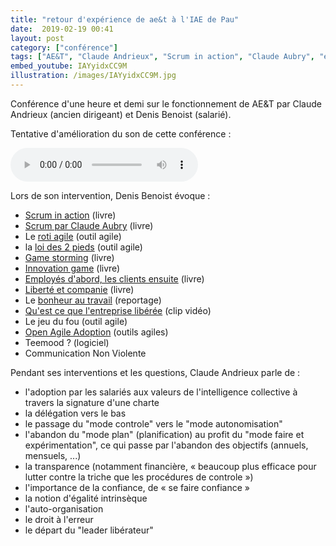 ```yaml
---
title: "retour d'expérience de ae&t à l'IAE de Pau"
date:  2019-02-19 00:41
layout: post
category: ["conférence"]
tags: ["AE&T", "Claude Andrieux", "Scrum in action", "Claude Aubry", "employes d'abord", "Liberté & Cie", "Bonheur au Travail", "Michelin", "Gore"]
embed_youtube: IAYyidxCC9M
illustration: /images/IAYyidxCC9M.jpg
---
```

Conférence d'une heure et demi sur le fonctionnement de AE&T par Claude Andrieux (ancien dirigeant) et Denis Benoist (salarié).

Tentative d'amélioration du son de cette conférence :

 <audio controls>
  <source src="/images/IAYyidxCC9M.mp3" type="audio/mpeg">
  Votre navigateur ne permet la lecture de ce son
</audio> 

Lors de son intervention, Denis Benoist évoque :

 - [Scrum in action](https://www.pearson.ch/Business/PearsonFrance/EAN/9782744066658/Scrum-en-action) (livre)
 - [Scrum par Claude Aubry](http://www.aubryconseil.com/pages/Livre-Scrum) (livre)
 - Le [roti agile](http://atelier-collaboratif.com/50-le-roti-agile.html) (outil agile)
 - la [loi des 2 pieds](http://www.qualitystreet.fr/2014/11/06/loi-des-2-pieds-ici-et-maintenant/) (outil agile)
 - [Game storming](https://gamestorming.com/) (livre)
 - [Innovation game](https://www.innovationgames.com/) (livre)
 - [Employés d'abord, les clients ensuite](http://www.xn--organisationslibres-qzbb.fr/livre/2016/01/18/les-employes-d-abord,-les-clients-ensuite-vineet-nayar/) (livre)
 - [Liberté et companie](http://www.xn--organisationslibres-qzbb.fr/livre/2016/01/18/liberte-et-compagnie-isaac-getz/) (livre)
 - Le [bonheur au travail](http://www.organisationslibérées.fr/film/2016/01/18/le-bonheur-au-travail-un-film-de-martin-meissonnier/) (reportage)
 - [Qu'est ce que l'entreprise libérée](https://www.youtube.com/watch?v=ZrAFpPbz7O4) (clip vidéo)
 - Le jeu du fou (outil agile)
 - [Open Agile Adoption](https://www.infoq.com/fr/articles/open-agile-adoption-2) (outils agiles)
 - Teemood ? (logiciel)
 - Communication Non Violente

Pendant ses interventions et les questions, Claude Andrieux parle de :

 - l'adoption par les salariés aux valeurs de l'intelligence collective à travers la signature d'une charte
 - la délégation vers le bas
 - le passage du "mode controle" vers le "mode autonomisation"
 - l'abandon du "mode plan" (planification) au profit du "mode faire et expérimentation", ce qui passe par l'abandon des objectifs (annuels, mensuels, ...)
 - la transparence (notamment financière, « beaucoup plus efficace pour lutter contre la triche que les procédures de controle »)
 - l'importance de la confiance, de « se faire confiance »
 - la notion d'égalité intrinsèque
 - l'auto-organisation
 - le droit à l'erreur
 - le départ du "leader libérateur"
